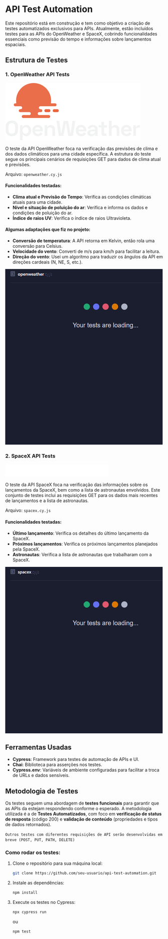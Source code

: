 # API Test Automation

Este repositório está em construção e tem como objetivo a criação de testes automatizados exclusivos para APIs. Atualmente, estão incluídos testes para as APIs do OpenWeather e SpaceX, cobrindo funcionalidades essenciais como previsão do tempo e informações sobre lançamentos espaciais.

## Estrutura de Testes

### 1. **OpenWeather API Tests**
![OpenWeather Image](./assets/image.png)

O teste da API OpenWeather foca na verificação das previsões de clima e dos dados climáticos para uma cidade específica. A estrutura do teste segue os principais cenários de requisições GET para dados de clima atual e previsões.

Arquivo: `openweather.cy.js`

#### Funcionalidades testadas:
- **Clima atual e Previsão do Tempo**: Verifica as condições climáticas atuais para uma cidade.
- **Nível e situação de poluição do ar**: Verifica e informa os dados e condições de poluição do ar.
- **Índice de raios UV**: Verifica o índice de raios Ultravioleta.

#### Algumas adaptações que fiz no projeto:
 - **Conversão de temperatura**: A API retorna em Kelvin, então rola uma conversão para Celsius.
 - **Velocidade do vento**: Converti de m/s para km/h para facilitar a leitura.
 - **Direção do vento**: Usei um algoritmo para traduzir os ângulos da API em direções cardeais (N, NE, S, etc.).

![OpenWeather Gif](./assets/openweather.gif)

### 2. **SpaceX API Tests**
![SpaceX Image](./assets/image2.png)

O teste da API SpaceX foca na verificação das informações sobre os lançamentos da SpaceX, bem como a lista de astronautas envolvidos. Este conjunto de testes inclui as requisições GET para os dados mais recentes de lançamentos e a lista de astronautas.

Arquivo: `spacex.cy.js`

#### Funcionalidades testadas:
- **Último lançamento**: Verifica os detalhes do último lançamento da SpaceX.
- **Próximos lançamentos**: Verifica os próximos lançamentos planejados pela SpaceX.
- **Astronautas**: Verifica a lista de astronautas que trabalharam com a SpaceX.

![OpenWeather Gif](./assets/spacex.gif)

## Ferramentas Usadas

- **Cypress**: Framework para testes de automação de APIs e UI.
- **Chai**: Biblioteca para asserções nos testes.
- **Cypress.env**: Variáveis de ambiente configuradas para facilitar a troca de URLs e dados sensíveis.

## Metodologia de Testes

Os testes seguem uma abordagem de **testes funcionais** para garantir que as APIs da estejam respondendo conforme o esperado. A metodologia utilizada é a de **Testes Automatizados**, com foco em **verificação de status de resposta** (código 200) e **validação de conteúdo** (propriedades e tipos de dados retornados).

 `Outros testes com diferentes requisições de API serão desenvolvidas em breve (POST, PUT, PATH, DELETE)`

### Como rodar os testes:

1. Clone o repositório para sua máquina local:
   ```bash
   git clone https://github.com/seu-usuario/api-test-automation.git
   ```

2. Instale as dependências:
   ```bash
   npm install
   ```


3. Execute os testes no Cypress:
   ```bash
   npx cypress run
   ```
   ou 
   ```
   npm test
   ```